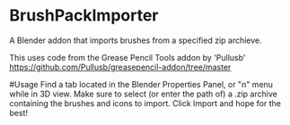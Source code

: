 # BrushPackImporter
A Blender addon that imports brushes from a specified zip archieve.

This uses code from the Grease Pencil Tools addon by 'Pullusb' https://github.com/Pullusb/greasepencil-addon/tree/master

#Usage
Find a tab located in the Blender Properties Panel, or "n" menu while in 3D view. Make sure to select (or enter the path of) a .zip archive containing the brushes and icons to import. Click Import and hope for the best!
 

